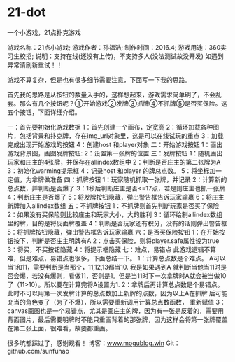 # 21-dot
一个小游戏，21点扑克游戏

游戏名称：21点小游戏;
游戏作者：孙福浩;
制作时间：2016.4;
游戏用途：360实习生校招;
说明：支持在线(还没有上传)，不支持多人(没法测试故没开发)
如遇到异常请刷新重试！！

游戏不算复杂，但是也有很多细节需要注意，下面写一下我的思路。

首先我的思路是从按钮的数量入手的，这样想起来，游戏需求简单明了，不会乱套。那么有几个按钮呢？①开始游戏②发牌③抓牌④不抓牌⑤是否买保险。这五个按钮，下面详细介绍。

一：首先要初始化游戏数据
1：首先创建一个画布，定宽高
2：循环加载各种图片，包括背景和扑克牌，存在img_url对象里，这是可以在线试玩的重点
3：加载完成出现开始游戏的按钮
4：创建host 和player对象
二：开始游戏按钮
1：画出游戏背景图，画图发牌按钮:
2：设置第一张牌的位置
三：发牌按钮
1：随机画出玩家和庄主的4张牌，并保存在allindex数组中
2：判断是否庄主的第二张牌为A
3：初始化warming提示框
4：记录host 和player 的牌总点数。
5：将坐标加一定值，为拿牌做准备
四：抓牌按钮
1：玩家随机抓取一张牌，并记录
2：计算新的总点数，并判断是否爆了
3：1秒后判断庄主是否<=17点，若是则庄主也抓一张牌
4：判断庄主是否爆了
5：将发牌按钮隐藏，弹出警告框告诉玩家输赢
6：将庄主新牌加入allindex数组
五：不抓牌按钮
1：不抓牌则首先判断玩家是否买了保险
2：如果没有买保险则比较庄主和玩家大小，大的胜利
3：循环绘制allindex数组里的牌，目的是将反面牌覆盖
4：判断是否玩家还有积分，没有的话则弹出警告框
5：将抓牌按钮隐藏，弹出警告框告诉玩家输赢
六：是否买保险按钮
1：在开始按钮按下，判断是否庄主明牌有A
2：点击买保险，则将player.safe属性设为true
3：将买，不买按钮隐藏
4：将提示框隐藏
七：难点，易错点
此游戏逻辑不算难，但是难点，易错点也很多，下面总结一下。
1：计算总点数是个难点。
A可以当1和11，需要判断是当那个，11,12,13都当10.
我是如果遇到A 就判断当他当11时是否会爆，若没有爆则，看做11，否则是1。但是当11时下一次拿牌时A就会被当做10了（11>10）。所以要在计算完将A设置为1.
2：拿牌后再计算总点数是个易错点。
此时不可以用第一次发牌计算的总点数加上新牌的点数，因为以上A在抓牌	后可能充当的角色变了（为了不爆），所以需要重新调用计算总点数函数，	重新赋值
3：canvas画图也是一个易错点，尤其是画庄主的牌，因为有一张是反着的，需要用背面图片，最后需要明牌时不能只重画背着的那张牌，因为这样会将第一张牌覆盖在第二张上面，很难看，故要都重画。

很多坑都踩过了，感谢观看！
博客：www.mogublog.win
Git：github.com/sunfuhao

